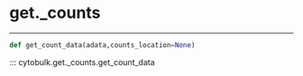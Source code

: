 # get._counts

----------
```python
def get_count_data(adata,counts_location=None)
```
::: cytobulk.get._counts.get_count_data
